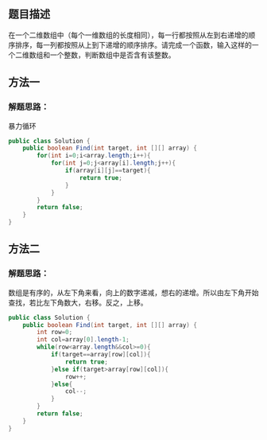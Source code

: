 
## 题目描述

在一个二维数组中（每个一维数组的长度相同），每一行都按照从左到右递增的顺序排序，每一列都按照从上到下递增的顺序排序。请完成一个函数，输入这样的一个二维数组和一个整数，判断数组中是否含有该整数。

## 方法一
### 解题思路：
暴力循环

```java
public class Solution {
    public boolean Find(int target, int [][] array) {
        for(int i=0;i<array.length;i++){
            for(int j=0;j<array[i].length;j++){
                if(array[i][j]==target){
                    return true;
                }              
            }
        }
        return false;
    }
}
```

## 方法二
### 解题思路：
数组是有序的，从左下角来看，向上的数字递减，想右的递增。所以由左下角开始查找，若比左下角数大，右移。反之，上移。

```java
public class Solution {
    public boolean Find(int target, int [][] array) {
        int row=0;
        int col=array[0].length-1;
        while(row<array.length&&col>=0){
            if(target==array[row][col]){
                return true;
            }else if(target>array[row][col]){
                row++;
            }else{
                col--;
            }
        }
        return false;
    }
}
```
